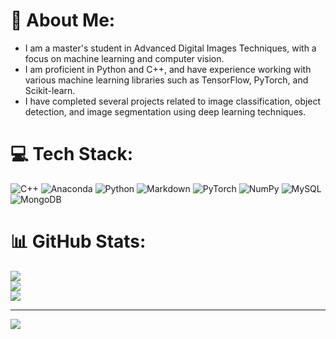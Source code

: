# 💫 About Me:
- I am a master's student in Advanced Digital Images Techniques, with a focus on machine learning and computer vision.
- I am proficient in Python and C++, and have experience working with various machine learning libraries such as TensorFlow, PyTorch, and Scikit-learn.
- I have completed several projects related to image classification, object detection, and image segmentation using deep learning techniques.

# 💻 Tech Stack:
![C++](https://img.shields.io/badge/c++-%2300599C.svg?style=for-the-badge&logo=c%2B%2B&logoColor=white) ![Anaconda](https://img.shields.io/badge/Anaconda-%2344A833.svg?style=for-the-badge&logo=anaconda&logoColor=white) ![Python](https://img.shields.io/badge/python-3670A0?style=for-the-badge&logo=python&logoColor=ffdd54) ![Markdown](https://img.shields.io/badge/markdown-%23000000.svg?style=for-the-badge&logo=markdown&logoColor=white) ![PyTorch](https://img.shields.io/badge/PyTorch-%23EE4C2C.svg?style=for-the-badge&logo=PyTorch&logoColor=white) ![NumPy](https://img.shields.io/badge/numpy-%23013243.svg?style=for-the-badge&logo=numpy&logoColor=white) ![MySQL](https://img.shields.io/badge/mysql-%2300f.svg?style=for-the-badge&logo=mysql&logoColor=white) ![MongoDB](https://img.shields.io/badge/MongoDB-%234ea94b.svg?style=for-the-badge&logo=mongodb&logoColor=white)
# 📊 GitHub Stats:
![](https://github-readme-stats.vercel.app/api?username=teodora-vaman&theme=dark&hide_border=false&include_all_commits=false&count_private=false)<br/>
![](https://github-readme-streak-stats.herokuapp.com/?user=teodora-vaman&theme=dark&hide_border=false)<br/>
![](https://github-readme-stats.vercel.app/api/top-langs/?username=teodora-vaman&theme=dark&hide_border=false&include_all_commits=false&count_private=false&layout=compact)

---
[![](https://visitcount.itsvg.in/api?id=teodora-vaman&icon=9&color=0)](https://visitcount.itsvg.in)

<!-- Proudly created with GPRM ( https://gprm.itsvg.in ) -->
